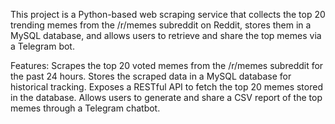 This project is a Python-based web scraping service that collects the top 20 trending memes from the /r/memes subreddit on Reddit, stores them in a MySQL database, and allows users to retrieve and share the top memes via a Telegram bot.

Features:
Scrapes the top 20 voted memes from the /r/memes subreddit for the past 24 hours.
Stores the scraped data in a MySQL database for historical tracking.
Exposes a RESTful API to fetch the top 20 memes stored in the database.
Allows users to generate and share a CSV report of the top memes through a Telegram chatbot.
